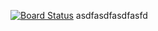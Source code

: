 [![Board Status](https://resser.visualstudio.com/ddbc2ece-f726-4d3c-a8df-c684cfe28bc5/cf2bef1a-7428-4ab3-a5e4-660c0152a651/_apis/work/boardbadge/90796bb9-fdce-460d-a96e-d12d49bc476e)](https://resser.visualstudio.com/ddbc2ece-f726-4d3c-a8df-c684cfe28bc5/_boards/board/t/cf2bef1a-7428-4ab3-a5e4-660c0152a651/Microsoft.RequirementCategory)
asdfasdfasdfasfd
